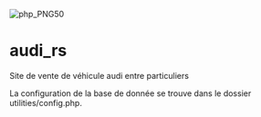 ![php_PNG50](https://user-images.githubusercontent.com/43074465/98482662-18211680-2203-11eb-84ac-1b0a0a762126.png)

# audi_rs
Site de vente de véhicule audi entre particuliers

La configuration de la base de donnée se trouve dans le dossier utilities/config.php.
